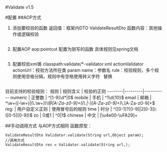 #Validate
v1.5

#配置
##AOP方式
1. 添加要校验的函数
返回值：框架内DTO ValidateResultDto
函数内容：其他操作或逻辑校验
```java
```

2. 配置AOP
aop:pointcut 配置为刚写的函数
具体规则见spring文档
```xml
```

3. 配置校验xml类
classpath:validate/*-validator.xml
actionValidator
	actionUrl：校验方法所在类
param
	name：参数名
	rule：校验规则，多个规则使用空格分隔，规则中有空格使用转义字符 &#xA0; 替换

```
```

目前支持的校验规则：
规则    | 规则含义 | 校验的正则
--------|---------|-----------
numeric | 正整数  | ^[1-9]\\d*|0$
mobile  | 手机    | ^1\\d{10}$
email   | 邮箱    | ^\\w+((-\\w+)|(\\.\\w+))*\\@[A-Za-z0-9]+((\\.|-)[A-Za-z0-9]+)*\\.[A-Za-z0-9]+$
reg:    | 用户自定义正则  |  使用冒号后的规则
time    | 时分    | ^([0-1]?[0-9]|2[0-3]):([0-5][0-9])$
zo      | 0或1    | ^0|1$
chinese | 中文    | [\u4e00-\uFA29]+


##手动调用方式
与AOP方式相同
函数原型：
```
ValidateResultDto Validator.validate(String url,Object param);
//调用方式
ValidateResultDto res = Validator.validate(String url,);
```


